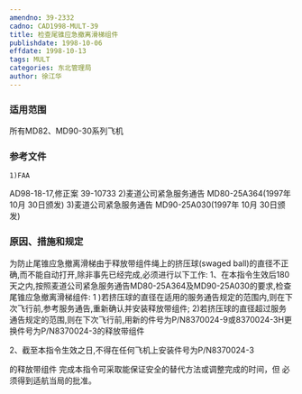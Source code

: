 ```yaml
---
amendno: 39-2332
cadno: CAD1998-MULT-39
title: 检查尾锥应急撤离滑梯组件
publishdate: 1998-10-06
effdate: 1998-10-13
tags: MULT
categories: 东北管理局
author: 徐江华
---
```


### 适用范围 
所有MD82、MD90-30系列飞机

### 参考文件
    1)FAA 
AD98-18-17,修正案 39-10733 
    2)麦道公司紧急服务通告 MD80-25A364(1997年 10月 30日颁发) 
    3)麦道公司紧急服务通告 MD90-25A030(1997年 10月 30日颁发) 


### 原因、措施和规定 
为防止尾锥应急撤离滑梯由于释放带组件绳上的挤压球(swaged ball)的直径不正确,而不能自动打开,除非事先已经完成,必须进行以下工作: 
1、在本指令生效后180天之内,按照麦道公司紧急服务通告MD80-25A364及MD90-25A030的要求,检查尾锥应急撤离滑梯组件: 
1
)若挤压球的直径在适用的服务通告规定的范围内,则在下次飞行前,参考服务通告,重新确认并安装释放带组件; 
 2)若挤压球的直径超过服务通告规定的范围,则在下次飞行前,用新的件号为P/N8370024-9或8370024-3H更换件号为P/N8370024-3的释放带组件 

 2、截至本指令生效之日,不得在任何飞机上安装件号为P/N8370024-3
       
的释放带组件     完成本指令可采取能保证安全的替代方法或调整完成的时间，但
必须得到适航当局的批准。
